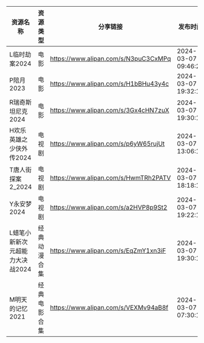 | 资源名称               | 资源类型   | 分享链接                                 | 发布时间                |
| ------------------ | ------ | ------------------------------------ | ------------------- |
| L临时劫案2024          | 电影     | https://www.alipan.com/s/N3puC3CxMPq | 2024-03-07 09:46:25 |
| P陪月2023            | 电影     | https://www.alipan.com/s/H1bBHu43y4c | 2024-03-07 19:32:16 |
| R瑞奇斯坦尼克2024        | 电影     | https://www.alipan.com/s/3Gx4cHN7zuX | 2024-03-07 19:30:16 |
| H欢乐英雄之少侠外传2024     | 电视剧    | https://www.alipan.com/s/p6yW65rujUt | 2024-03-07 13:06:15 |
| T唐人街探案2_2024       | 电视剧    | https://www.alipan.com/s/HwmTRh2PATV | 2024-03-07 18:18:16 |
| Y永安梦2024           | 电视剧    | https://www.alipan.com/s/a2HVP8p9St2 | 2024-03-07 19:22:12 |
| L蜡笔小新新次元超能力大决战2024 | 经典动漫合集 | https://www.alipan.com/s/EqZmY1xn3iF | 2024-03-07 19:30:10 |
| M明天的记忆2021         | 经典电影合集 | https://www.alipan.com/s/VEXMv94aB8f | 2024-03-07 07:30:10 |
